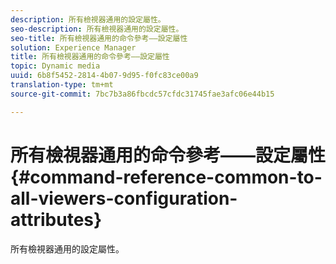 ```yaml
---
description: 所有檢視器通用的設定屬性。
seo-description: 所有檢視器通用的設定屬性。
seo-title: 所有檢視器通用的命令參考——設定屬性
solution: Experience Manager
title: 所有檢視器通用的命令參考——設定屬性
topic: Dynamic media
uuid: 6b8f5452-2814-4b07-9d95-f0fc83ce00a9
translation-type: tm+mt
source-git-commit: 7bc7b3a86fbcdc57cfdc31745fae3afc06e44b15

---
```



# 所有檢視器通用的命令參考——設定屬性{#command-reference-common-to-all-viewers-configuration-attributes}

所有檢視器通用的設定屬性。

